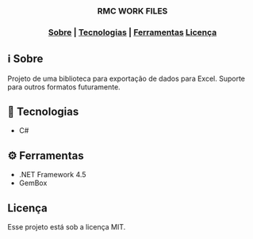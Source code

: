 <h3 align="center">
   <span>RMC WORK FILES</span>
</h3>

<h3 align="center">  
  <a href="#information_source-sobre">Sobre</a> |
  <a href="#rocket-tecnologias">Tecnologias</a> |  
  <a href="#gear-ferramentas">Ferramentas</a>
  <a href="#licença">Licença</a> 
</h3>

## :information_source: Sobre

Projeto de uma biblioteca para exportação de dados para Excel. 
Suporte para outros formatos futuramente.  

## :rocket: Tecnologias

- C#


## :gear: Ferramentas

- .NET Framework 4.5
- GemBox 

## Licença
Esse projeto está sob a licença MIT.
